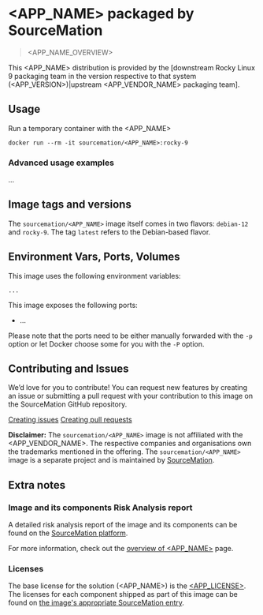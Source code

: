 # <APP_NAME> packaged by SourceMation

> <APP_NAME_OVERVIEW>

This <APP_NAME> distribution is provided by the [downstream Rocky
Linux 9 packaging team in the version respective to that system
(<APP_VERSION>)|upstream <APP_VENDOR_NAME> packaging
team].

## Usage

Run a temporary container with the <APP_NAME>

```
docker run --rm -it sourcemation/<APP_NAME>:rocky-9
```

### Advanced usage examples

...

## Image tags and versions

The `sourcemation/<APP_NAME>` image itself comes in two flavors: `debian-12`
and `rocky-9`. The tag `latest` refers to the Debian-based flavor.

## Environment Vars, Ports, Volumes

This image uses the following environment variables:

```
...
```

This image exposes the following ports: 

- ...

Please note that the ports need to be either manually forwarded with the
`-p` option or let Docker choose some for you with the `-P` option.

## Contributing and Issues

We’d love for you to contribute! You can request new features by
creating an issue or submitting a pull request with your contribution to
this image on the SourceMation GitHub repository.

[Creating issues](https://github.com/SourceMation/containers/issues/new)
[Creating pull
requests](https://github.com/SourceMation/containers/compare)

**Disclaimer:** The `sourcemation/<APP_NAME>` image is not affiliated with
the <APP_VENDOR_NAME>. The respective companies and
organisations own the trademarks mentioned in the offering. The
`sourcemation/<APP_NAME>` image is a separate project and is maintained by
[SourceMation](https://sourcemation.com).

## Extra notes

### Image and its components Risk Analysis report

A detailed risk analysis report of the image and its components can be
found on the [SourceMation
platform](<SOURCEMATION_LINK>).

For more information, check out the [overview of
<APP_NAME>](<APP_NAME_WEBSITE>) page.

### Licenses

The base license for the solution (<APP_NAME>) is the
[<APP_LICENSE>](<APP_LICENSE_URL>). The licenses for each component shipped as
part of this image can be found on [the image's appropriate SourceMation
entry](<SOURCEMATION_LINK>).
